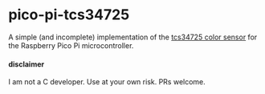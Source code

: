 # pico-pi-tcs34725

A simple (and incomplete) implementation of the [tcs34725 color sensor](https://ams.com/en/tcs34725) for the Raspberry Pico Pi microcontroller.

#### disclaimer

I am not a C developer. Use at your own risk. PRs welcome.
